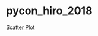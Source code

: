 # pycon_hiro_2018

[Scatter Plot](http://nbviewer.jupyter.org/github/ksnt/pycon_hiro_2018/blob/master/Scatter%20Plot.ipynb)
